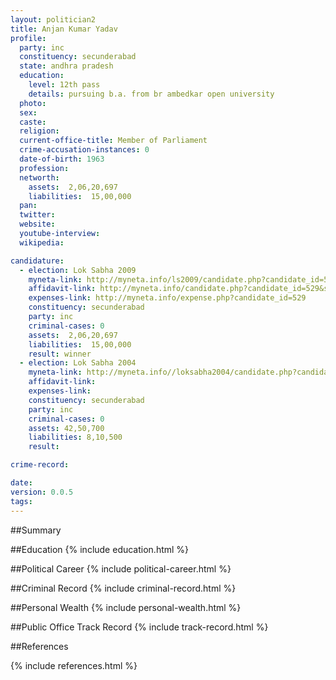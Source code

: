 ```yaml
---
layout: politician2
title: Anjan Kumar Yadav
profile: 
  party: inc
  constituency: secunderabad
  state: andhra pradesh
  education: 
    level: 12th pass
    details: pursuing b.a. from br ambedkar open university
  photo: 
  sex: 
  caste: 
  religion: 
  current-office-title: Member of Parliament
  crime-accusation-instances: 0
  date-of-birth: 1963
  profession: 
  networth: 
    assets:  2,06,20,697
    liabilities:  15,00,000
  pan: 
  twitter: 
  website: 
  youtube-interview: 
  wikipedia: 

candidature: 
  - election: Lok Sabha 2009
    myneta-link: http://myneta.info/ls2009/candidate.php?candidate_id=529
    affidavit-link: http://myneta.info/candidate.php?candidate_id=529&scan=original
    expenses-link: http://myneta.info/expense.php?candidate_id=529
    constituency: secunderabad 
    party: inc
    criminal-cases: 0
    assets:  2,06,20,697
    liabilities:  15,00,000
    result: winner 
  - election: Lok Sabha 2004
    myneta-link: http://myneta.info//loksabha2004/candidate.php?candidate_id=225
    affidavit-link: 
    expenses-link: 
    constituency: secunderabad 
    party: inc
    criminal-cases: 0
    assets: 42,50,700
    liabilities: 8,10,500
    result:  

crime-record: 

date: 
version: 0.0.5
tags: 
---
```

##Summary


##Education
{% include education.html %}


##Political Career
{% include political-career.html %}


##Criminal Record
{% include criminal-record.html %}


##Personal Wealth
{% include personal-wealth.html %}


##Public Office Track Record
{% include track-record.html %}


##References


{% include references.html %}